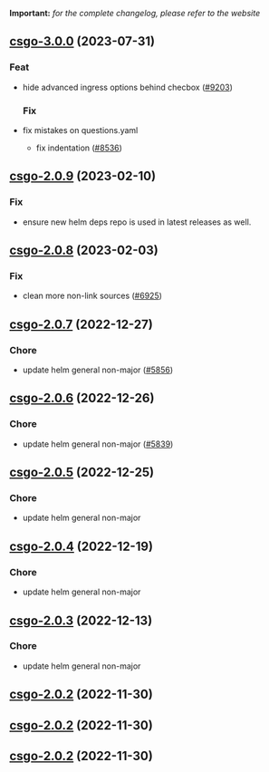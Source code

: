 **Important:**
*for the complete changelog, please refer to the website*









## [csgo-3.0.0](https://github.com/truecharts/charts/compare/csgo-2.0.9...csgo-3.0.0) (2023-07-31)

### Feat

- hide advanced ingress options behind checbox ([#9203](https://github.com/truecharts/charts/issues/9203))
  
  ### Fix

- fix mistakes on questions.yaml
  - fix indentation ([#8536](https://github.com/truecharts/charts/issues/8536))
  
  


## [csgo-2.0.9](https://github.com/truecharts/charts/compare/csgo-2.0.8...csgo-2.0.9) (2023-02-10)

### Fix

- ensure new helm deps repo is used in latest releases as well.
  
  


## [csgo-2.0.8](https://github.com/truecharts/charts/compare/csgo-2.0.7...csgo-2.0.8) (2023-02-03)

### Fix

-  clean more non-link sources ([#6925](https://github.com/truecharts/charts/issues/6925))
  
  


## [csgo-2.0.7](https://github.com/truecharts/charts/compare/csgo-2.0.6...csgo-2.0.7) (2022-12-27)

### Chore

- update helm general non-major ([#5856](https://github.com/truecharts/charts/issues/5856))
  
  


## [csgo-2.0.6](https://github.com/truecharts/charts/compare/csgo-2.0.5...csgo-2.0.6) (2022-12-26)

### Chore

- update helm general non-major ([#5839](https://github.com/truecharts/charts/issues/5839))
  
  


## [csgo-2.0.5](https://github.com/truecharts/charts/compare/csgo-2.0.4...csgo-2.0.5) (2022-12-25)

### Chore

- update helm general non-major
  
  


## [csgo-2.0.4](https://github.com/truecharts/charts/compare/csgo-2.0.3...csgo-2.0.4) (2022-12-19)

### Chore

- update helm general non-major
  
  


## [csgo-2.0.3](https://github.com/truecharts/charts/compare/csgo-2.0.2...csgo-2.0.3) (2022-12-13)

### Chore

- update helm general non-major
  
  


## [csgo-2.0.2](https://github.com/truecharts/charts/compare/csgo-2.0.1...csgo-2.0.2) (2022-11-30)




## [csgo-2.0.2](https://github.com/truecharts/charts/compare/csgo-2.0.1...csgo-2.0.2) (2022-11-30)




## [csgo-2.0.2](https://github.com/truecharts/charts/compare/csgo-2.0.1...csgo-2.0.2) (2022-11-30)
